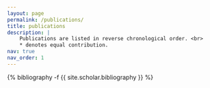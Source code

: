 ```yaml
---
layout: page
permalink: /publications/
title: publications
description: |
    Publications are listed in reverse chronological order. <br>
    * denotes equal contribution.
nav: true
nav_order: 1
---
```

<!-- _pages/publications.md -->
<div class="publications">

{% bibliography -f {{ site.scholar.bibliography }} %}

</div>
